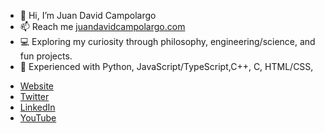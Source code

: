- 👋 Hi, I’m Juan David Campolargo
- 📫 Reach me [juandavidcampolargo.com](juandavidcampolargo.com)
- 💻 Exploring my curiosity through philosophy, engineering/science, and fun projects.
- 🏁 Experienced with Python, JavaScript/TypeScript,C++, C, HTML/CSS, 


* [Website](https://juandavidcampolargo.com/contact)
* [Twitter](https://twitter.com/jdcampolargo)
* [LinkedIn](https://linkedin.com/in/jdcampolargo)
* [YouTube](https://www.youtube.com/channel/UCU87CN_FxGC1q3hzWM0CCDA/featured)

<!---
jdcampolargo/jdcampolargo is a ✨ special ✨ repository because its `README.md` (this file) appears on your GitHub profile.
You can click the Preview link to take a look at your changes.
--->
